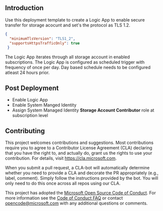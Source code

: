 ## Introduction
Use this deployment template to create a Logic App to enable secure transfer for storage acocunt and set's the protocol as TLS 1.2.

```json
{
  "minimumTlsVersion": "TLS1_2",
  "supportsHttpsTrafficOnly": true
 }
```
The Logic App iterates through all storage account in enabled subscriptions.
The Logic App is configured as scheduled trigger with frequency of once per day.
Day based schedule needs to be configured atleast 24 hours prior.

## Post Deployment
- Enable Logic App
- Enable System Manged Identity
- Assign System Managed Identity **Storage Account Contributor** role at subscription level

## Contributing

This project welcomes contributions and suggestions.  Most contributions require you to agree to a
Contributor License Agreement (CLA) declaring that you have the right to, and actually do, grant us
the rights to use your contribution. For details, visit https://cla.microsoft.com.

When you submit a pull request, a CLA-bot will automatically determine whether you need to provide
a CLA and decorate the PR appropriately (e.g., label, comment). Simply follow the instructions
provided by the bot. You will only need to do this once across all repos using our CLA.

This project has adopted the [Microsoft Open Source Code of Conduct](https://opensource.microsoft.com/codeofconduct/).
For more information see the [Code of Conduct FAQ](https://opensource.microsoft.com/codeofconduct/faq/) or
contact [opencode@microsoft.com](mailto:opencode@microsoft.com) with any additional questions or comments.
